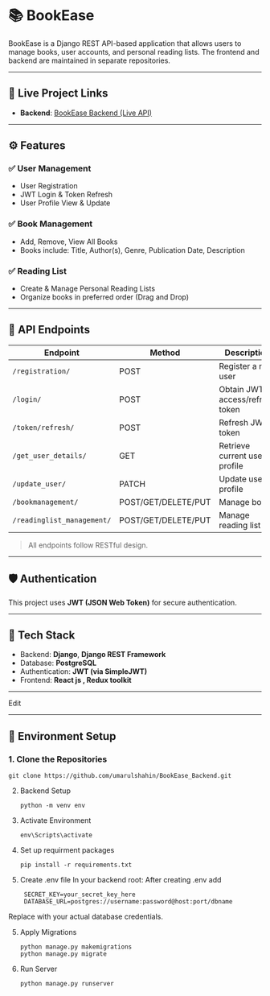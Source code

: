# 📚 BookEase

BookEase is a Django REST API-based application that allows users to manage books, user accounts, and personal reading lists. The frontend and backend are maintained in separate repositories.

---

## 🔗 Live Project Links

- **Backend**: [BookEase Backend (Live API)](https://bookease-backend.onrender.com)

---

## ⚙️ Features

### ✅ User Management
- User Registration
- JWT Login & Token Refresh
- User Profile View & Update

### ✅ Book Management
- Add, Remove, View All Books
- Books include: Title, Author(s), Genre, Publication Date, Description

### ✅ Reading List
- Create & Manage Personal Reading Lists
- Organize books in preferred order (Drag and Drop)

---

## 🧪 API Endpoints

| Endpoint | Method | Description |
|---------|--------|-------------|
| `/registration/` | POST | Register a new user |
| `/login/` | POST | Obtain JWT access/refresh token |
| `/token/refresh/` | POST | Refresh JWT token |
| `/get_user_details/` | GET | Retrieve current user's profile |
| `/update_user/` | PATCH | Update user profile |
| `/bookmanagement/` | POST/GET/DELETE/PUT | Manage books |
| `/readinglist_management/` | POST/GET/DELETE/PUT| Manage reading list |

> All endpoints follow RESTful design.

---

## 🛡️ Authentication

This project uses **JWT (JSON Web Token)** for secure authentication.

---

## 🔧 Tech Stack

- Backend: **Django**, **Django REST Framework**
- Database: **PostgreSQL**
- Authentication: **JWT (via SimpleJWT)**
- Frontend: **React js , Redux toolkit**

---

Edit

---

## 🧾 Environment Setup

### 1. Clone the Repositories

    git clone https://github.com/umarulshahin/BookEase_Backend.git
2. Backend Setup

       python -m venv env
3. Activate Environment

       env\Scripts\activate
4. Set up requirment packages

       pip install -r requirements.txt


4. Create .env file
In your backend root: After creating .env add

        SECRET_KEY=your_secret_key_here
        DATABASE_URL=postgres://username:password@host:port/dbname
Replace with your actual database credentials.

5. Apply Migrations

       python manage.py makemigrations
       python manage.py migrate

6. Run Server

       python manage.py runserver
